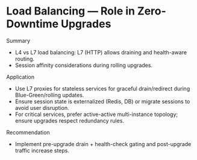 # Load Balancing — Role in Zero-Downtime Upgrades

Summary
- L4 vs L7 load balancing: L7 (HTTP) allows draining and health-aware routing.
- Session affinity considerations during rolling upgrades.

Application
- Use L7 proxies for stateless services for graceful drain/redirect during Blue-Green/rolling updates.
- Ensure session state is externalized (Redis, DB) or migrate sessions to avoid user disruption.
- For critical services, prefer active-active multi-instance topology; ensure upgrades respect redundancy rules.

Recommendation
- Implement pre-upgrade drain + health-check gating and post-upgrade traffic increase steps.
